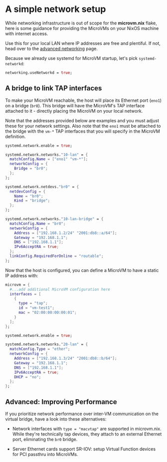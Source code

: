 # A simple network setup

While networking infrastructure is out of scope for the **microvm.nix**
flake, here is some guidance for providing the MicroVMs on your NixOS
machine with internet access.

Use this for your local LAN where IP addresses are free and
plentiful. If not, head over to the
[advanced networking](./advanced-network.md) page.

Because we already use systemd for MicroVM startup, let's pick
`systemd-networkd`:
```nix
networking.useNetworkd = true;
```

## A bridge to link TAP interfaces

To make your MicroVM reachable, the host will place its Ethernet port (`eno1`)
on a bridge (`br0`). This bridge will have the MicroVM's TAP interface attached
to it - directly placing the MicroVM on your local network.

Note that the addresses provided below are examples and you must adjust these
for your network settings. Also note that the `eno1` must be attached to the
bridge with the `vm-*` TAP interfaces that you will specify in the MicroVM
definition.

```nix
systemd.network.enable = true;

systemd.network.networks."10-lan" = {
  matchConfig.Name = ["eno1" "vm-*"];
  networkConfig = {
    Bridge = "br0";
  };
};

systemd.network.netdevs."br0" = {
  netdevConfig = {
    Name = "br0";
    Kind = "bridge";
  };
};

systemd.network.networks."10-lan-bridge" = {
  matchConfig.Name = "br0";
  networkConfig = {
    Address = ["192.168.1.2/24" "2001:db8::a/64"];
    Gateway = "192.168.1.1";
    DNS = ["192.168.1.1"];
    IPv6AcceptRA = true;
  };
  linkConfig.RequiredForOnline = "routable";
};
```

Now that the host is configured, you can define a MicroVM to have a static IP
address with:

```nix
microvm = {
  #...add additional MicroVM configuration here
  interfaces = [
    {
      type = "tap";
      id = "vm-test1";
      mac = "02:00:00:00:00:01";
    }
  ];
};

systemd.network.enable = true;

systemd.network.networks."20-lan" = {
  matchConfig.Type = "ether";
  networkConfig = {
    Address = ["192.168.1.3/24" "2001:db8::b/64"];
    Gateway = "192.168.1.1";
    DNS = ["192.168.1.1"];
    IPv6AcceptRA = true;
    DHCP = "no";
  };
};
```

## Advanced: Improving Performance

If you prioritize network performance over inter-VM communication on
the virtual bridge, have a look into these alternatives:

- Network interfaces with `type = "macvtap"` are supported in
  microvm.nix. While they're technically tap devices, they attach to
  an external Ethernet port, eliminating the `br0` bridge.

- Server Ethernet cards support SR-IOV: setup Virtual Function devices
  for PCI passthru into MicroVMs.
